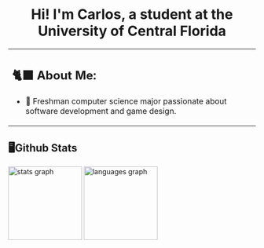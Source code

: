<H1 align="center"> Hi! I'm Carlos, a student at the University of Central Florida</H1>

<table>
  <tr>
     <td>
      <h2>🐈‍⬛ About Me:</h2>
      <ul>
        <li>👑 Freshman computer science major passionate about software development and game design.</li>
      </ul>
    </td>
   
  </tr>
</table>

<div>
  <h2>🖥️Github Stats</h2>
  <div align="left">
    <img src="https://github-readme-stats.vercel.app/api?username=carloselopezjr&hide_title=false&hide_rank=false&show_icons=true&include_all_commits=true&count_private=true&disable_animations=false&theme=dracula&locale=en&hide_border=false" height="150" alt="stats graph"  />
  <img src="https://github-readme-stats.vercel.app/api/top-langs?username=carloselopezjr&locale=en&hide_title=false&layout=compact&card_width=320&langs_count=5&theme=dracula&hide_border=false" height="150" alt="languages graph"  />
  </div>
</div>

   
    










